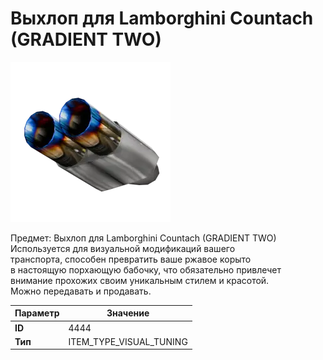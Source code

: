 # Выхлоп для Lamborghini Countach (GRADIENT TWO)

![Item Image](../img/4444.webp?raw=true)

Предмет: Выхлоп для Lamborghini Countach (GRADIENT TWO)<br>Используется для визуальной модификаций вашего<br>транспорта, способен превратить ваше ржавое корыто<br>в настоящую порхающую бабочку, что обязательно привлечет<br>внимание прохожих своим уникальным стилем и красотой.<br>Можно передавать и продавать.


| Параметр | Значение |
|----------|----------|
| **ID** | 4444 |
| **Тип** | ITEM_TYPE_VISUAL_TUNING |


